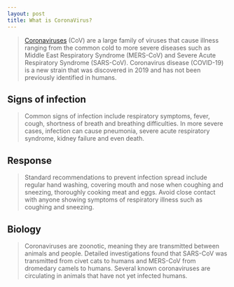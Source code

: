 ```yaml
---
layout: post
title: What is CoronaVirus?
---
```


> [Coronaviruses](https://www.who.int/health-topics/coronavirus) (CoV) are a large family of viruses that cause illness ranging from the common cold to more severe diseases such as Middle East Respiratory Syndrome (MERS-CoV) and Severe Acute Respiratory Syndrome (SARS-CoV). Coronavirus disease (COVID-19) is a new strain that was discovered in 2019 and has not been previously identified in humans.

## Signs of infection

> Common signs of infection include respiratory symptoms, fever, cough, shortness of breath and breathing difficulties. In more severe cases, infection can cause pneumonia, severe acute respiratory syndrome, kidney failure and even death. 

## Response

> Standard recommendations to prevent infection spread include regular hand washing, covering mouth and nose when coughing and sneezing, thoroughly cooking meat and eggs. Avoid close contact with anyone showing symptoms of respiratory illness such as coughing and sneezing.

## Biology

> Coronaviruses are zoonotic, meaning they are transmitted between animals and people.  Detailed investigations found that SARS-CoV was transmitted from civet cats to humans and MERS-CoV from dromedary camels to humans. Several known coronaviruses are circulating in animals that have not yet infected humans. 